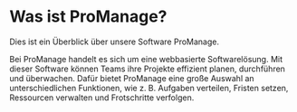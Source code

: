 # Was ist ProManage?

Dies ist ein Überblick über unsere Software ProManage.

Bei ProManage handelt es sich um eine webbasierte Softwarelösung. Mit dieser Software können Teams ihre Projekte effizient planen, durchführen und überwachen. Dafür bietet ProManage eine große Auswahl an unterschiedlichen Funktionen, wie z. B. Aufgaben verteilen, Fristen setzen, Ressourcen verwalten und Frotschritte verfolgen.
